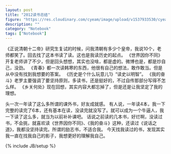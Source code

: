 ```yaml
---
layout: post
title: "2012读书总结"
figure: "https://res.cloudinary.com/cyeam/image/upload/v1537933530/cyeam/%E4%B9%A1%E5%85%B3%E4%BD%95%E5%A4%84.jpg"
description: ""
category: "Notebook"
tags: ["Notebook"]
---
```


《正说清朝十二帝》研究生复试的时候，问我清朝有多少个皇帝，我说10个，老师都笑了。回去找了这本书读了读。这也是我读历史的起点。
《世界因你不同》开复老师讲了不少，但是回头想想，其实也没啥，都是虚的。微博也是，都是炒自己，没劲。
《青春》都一次读韩寒的东西，他很有自己的想法，敢作敢当。但是从中没有找到我想要的答案。
《历史是个什么玩意儿1》“读史以明智”。
《我的奋斗》老罗主要强调了要坚持原则，多读书，还是挺好的，不过自传那部分写得不怎么样。
《乡关何处》现在回想，其实内容大都忘掉了，但是还是让我坚定了我的理想。

头一次一年读了这么多所谓的课外书，好友成就感。
有人说，一年读4本，我一下完整的读完了6本，还有基本在读，没读完就没写了。就可以成为一个牛逼人，我一下读了这么多，就当为以前补补课吧。
话说之前读的几本书，好烂啊，没读过书，不会挑，就喜欢读《世界因你不同》、《我的奋斗》这种，还读过《说话之道》，我都没坚持读完。所谓的励志书，不适合我。
今天找我读过的书，发现其实我一直在找我自己的影子，我想更好的理解我自己。

{% include JB/setup %}